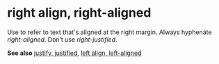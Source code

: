 # right align, right-aligned

Use to refer to text that's aligned at the right margin. Always hyphenate *right-aligned*. Don’t use *right-justified*.

**See also** [justify, justified](~/a-z-word-list-term-collections/j/justify-justified.md), [left align, left-aligned](~/a-z-word-list-term-collections/l/left-align-left-aligned.md)

